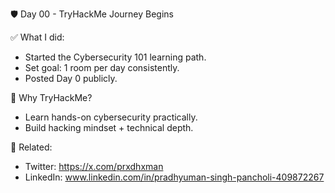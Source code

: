 🛡️ Day 00 - TryHackMe Journey Begins

✅ What I did:
- Started the Cybersecurity 101 learning path.
- Set goal: 1 room per day consistently.
- Posted Day 0 publicly.

🧠 Why TryHackMe?
- Learn hands-on cybersecurity practically.
- Build hacking mindset + technical depth.

🔗 Related:
- Twitter: https://x.com/prxdhxman
- LinkedIn: www.linkedin.com/in/pradhyuman-singh-pancholi-409872267
